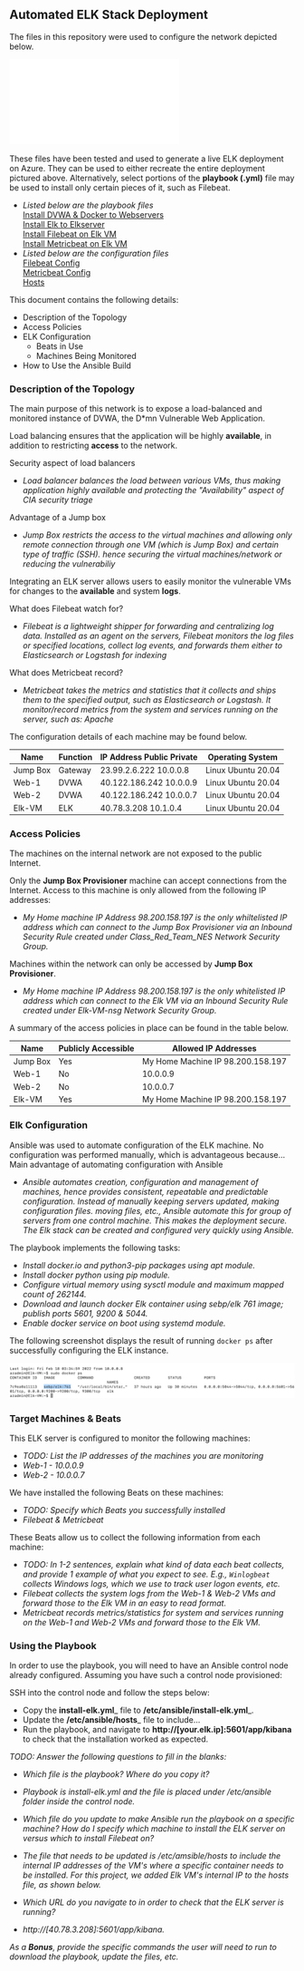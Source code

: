 ## Automated ELK Stack Deployment

The files in this repository were used to configure the network depicted below.

![Network Diagram](diagrams/Cybersecurity_Project1_Network_Diagram.pdf)

These files have been tested and used to generate a live ELK deployment on Azure. They can be used to either recreate the entire deployment pictured above. Alternatively, select portions of the __playbook (.yml)__ file may be used to install only certain pieces of it, such as Filebeat.

  - _Listed below are the playbook files_  
       [Install DVWA & Docker to Webservers](ansible/my-playbook.yml)    
       [Install Elk to Elkserver](ansible/install-elk.yml)  
       [Install Filebeat on Elk VM](ansible/filebeat-playbook.yml)  
       [Install Metricbeat on Elk VM](ansible/metricbeat-playbook.yml)  
 - _Listed below are the configuration files_  
       [Filebeat Config](ansible/filebeat-config.yml)  
       [Metricbeat Config](ansible/metricbeat-config.yml)  
       [Hosts](ansible/hosts)  

This document contains the following details:
- Description of the Topology
- Access Policies
- ELK Configuration
  - Beats in Use
  - Machines Being Monitored
- How to Use the Ansible Build


### Description of the Topology

The main purpose of this network is to expose a load-balanced and monitored instance of DVWA, the D*mn Vulnerable Web Application.

Load balancing ensures that the application will be highly __available__, in addition to restricting __access__ to the network.  

Security aspect of load balancers  
  - _Load balancer balances the load between various VMs, thus making application highly available and protecting the "Availability" aspect of CIA security triage_  

Advantage of a Jump box  
  - _Jump Box restricts the access to the virtual machines and allowing only remote connection through one VM (which is Jump Box) and certain type of traffic (SSH). hence securing the virtual machines/network or reducing the vulnerabiliy_


Integrating an ELK server allows users to easily monitor the vulnerable VMs for changes to the __available__ and system __logs__.  

What does Filebeat watch for?  
- _Filebeat is a lightweight shipper for forwarding and centralizing log data. Installed as an agent on the servers, Filebeat monitors the log files or specified locations, collect log events, and forwards them either to Elasticsearch or Logstash for indexing_  

What does Metricbeat record?  
- _Metricbeat takes the metrics and statistics that it collects and ships them to the specified output, such as Elasticsearch or Logstash. It monitor/record metrics from the system and services running on the server, such as: Apache_

The configuration details of each machine may be found below.

| Name     	| Function 	| IP Address Public Private 	| Operating System   	|
|----------	|----------	|---------------------------	|--------------------	|
| Jump Box 	| Gateway  	| 23.99.2.6.222 10.0.0.8    	| Linux Ubuntu 20.04 	|
| Web-1    	| DVWA     	| 40.122.186.242 10.0.0.9   	| Linux Ubuntu 20.04 	|
| Web-2    	| DVWA     	| 40.122.186.242 10.0.0.7   	| Linux Ubuntu 20.04 	|
| Elk-VM   	| ELK      	| 40.78.3.208 10.1.0.4      	| Linux Ubuntu 20.04 	|


### Access Policies

The machines on the internal network are not exposed to the public Internet.

Only the __Jump Box Provisioner__ machine can accept connections from the Internet. Access to this machine is only allowed from the following IP addresses:

- _My Home machine IP Address 98.200.158.197 is the only whiltelisted IP address which can connect to the Jump Box Provisioner via an Inbound Security Rule created under Class_Red_Team_NES Network Security Group._

Machines within the network can only be accessed by __Jump Box Provisioner__.

- _My Home machine IP Address 98.200.158.197 is the only whitelisted IP address which can connect to the Elk VM via an Inbound Security Rule created under Elk-VM-nsg Network Security Group._

A summary of the access policies in place can be found in the table below.

| Name     	| Publicly Accessible 	| Allowed IP Addresses               	|
|----------	|---------------------	|------------------------------------	|
| Jump Box 	| Yes                 	| My Home Machine IP  98.200.158.197 	|
| Web-1    	| No                  	| 10.0.0.9                           	|
| Web-2    	| No                  	| 10.0.0.7                           	|
| Elk-VM   	| Yes                 	| My Home Machine IP  98.200.158.197 	|

### Elk Configuration

Ansible was used to automate configuration of the ELK machine. No configuration was performed manually, which is advantageous because...
Main advantage of automating configuration with Ansible
- _Ansible automates creation, configuration and management of machines, hence provides consistent, repeatable and predictable configuration. Instead of manually keeping servers updated, making configuration files. moving files, etc., Ansible automate this for group of servers from one control machine. This makes the deployment secure. The Elk stack can be created and configured very quickly using Ansible._

The playbook implements the following tasks:
- _Install docker.io and python3-pip packages using apt module._
- _Install docker python using pip module._
- _Configure virtual memory using sysctl module and maximum mapped count of 262144._
- _Download and launch docker Elk container using sebp/elk 761 image; publish ports 5601, 9200 & 5044._
- _Enable docker service on boot using systemd module._

The following screenshot displays the result of running `docker ps` after successfully configuring the ELK instance.

![TODO: Update the path with the name of your screenshot of docker ps output](Images/docker_ps_output.png)

### Target Machines & Beats
This ELK server is configured to monitor the following machines:
- _TODO: List the IP addresses of the machines you are monitoring_
- _Web-1 - 10.0.0.9_
- _Web-2 - 10.0.0.7_

We have installed the following Beats on these machines:
- _TODO: Specify which Beats you successfully installed_
- _Filebeat & Metricbeat_

These Beats allow us to collect the following information from each machine:
- _TODO: In 1-2 sentences, explain what kind of data each beat collects, and provide 1 example of what you expect to see. E.g., `Winlogbeat` collects Windows logs, which we use to track user logon events, etc._
- _Filebeat collects the system logs from the Web-1 & Web-2 VMs and forward those to the Elk VM in an easy to read format._
- _Metricbeat records metrics/statistics for system and services running on the Web-1 and Web-2 VMs and forward those to the Elk VM._

### Using the Playbook
In order to use the playbook, you will need to have an Ansible control node already configured. Assuming you have such a control node provisioned:

SSH into the control node and follow the steps below:
- Copy the __install-elk.yml___ file to __/etc/ansible/install-elk.yml___.
- Update the __/etc/ansible/hosts___ file to include...
- Run the playbook, and navigate to __http://[your.elk.ip]:5601/app/kibana__ to check that the installation worked as expected.

_TODO: Answer the following questions to fill in the blanks:_
- _Which file is the playbook? Where do you copy it?_
- _Playbook is install-elk.yml and the file is placed under /etc/ansible folder inside the control node._
- _Which file do you update to make Ansible run the playbook on a specific machine? How do I specify which machine to install the ELK server on versus which to install Filebeat on?_
- _The file that needs to be updated is /etc/amsible/hosts to include the internal IP addresses of the VM's where a specific container needs to be installed. For this project, we added Elk VM's internal IP to the hosts file, as shown below._

- _Which URL do you navigate to in order to check that the ELK server is running?_
- _http://[40.78.3.208]:5601/app/kibana._

_As a **Bonus**, provide the specific commands the user will need to run to download the playbook, update the files, etc._
